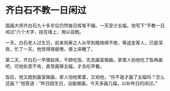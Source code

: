 # 齐白石不教一日闲过

国画大师齐白石九十多岁后仍然每日挥笔不辍。一天至少五幅，他写下“不教一日闲过”六个大字，挂在墙上，用以自勉。 

一天，白石老人过生日，前来祝寿之人从早到晚络绎不绝，等送走客人，已是深夜，忙了一天，他觉得很疲倦，便上床睡了。 

第二天，齐白石一早便起床，不顾吃饭，先去画室做画。家里人劝他吃了饭再画吧，可他执意不肯，直至画够五幅，才去吃早餐。 

饭后，他又跑到画室做画，家人怕他累着，又劝他，“你不是才画了五幅吗？怎么还画？”他答道：“昨日因生日，没能做画，今天多画几幅，以补昨日的闲过。”
 